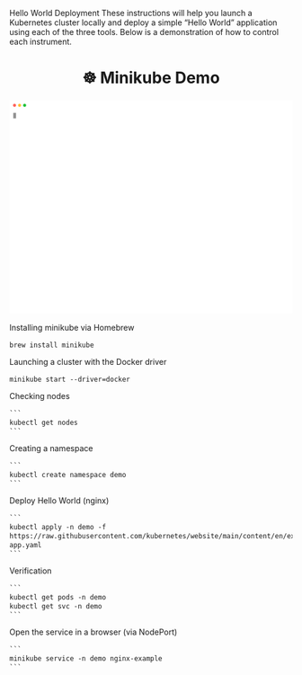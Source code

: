 Hello World Deployment
These instructions will help you launch a Kubernetes cluster locally and deploy a simple “Hello World” application using each of the three tools.
Below is a demonstration of how to control each instrument.

<h2 align="center" style="font-size:28px;">☸️ Minikube Demo</h2>

<p align="center">
  <img src="minikube.svg" width="800px" />
</p>

Installing minikube via Homebrew
<pre><code>brew install minikube</code></pre>

Launching a cluster with the Docker driver
<pre><code>minikube start --driver=docker</code></pre>

Checking nodes
<pre><code>```
kubectl get nodes
```</code></pre>

Creating a namespace
<pre><code>```
kubectl create namespace demo
```</code></pre>

Deploy Hello World (nginx)
<pre><code>```
kubectl apply -n demo -f https://raw.githubusercontent.com/kubernetes/website/main/content/en/examples/application/nginx-app.yaml
```</code></pre>

Verification
<pre><code>```
kubectl get pods -n demo
kubectl get svc -n demo
```</code></pre>

Open the service in a browser (via NodePort)
<pre><code>```
minikube service -n demo nginx-example  
```</code></pre>
